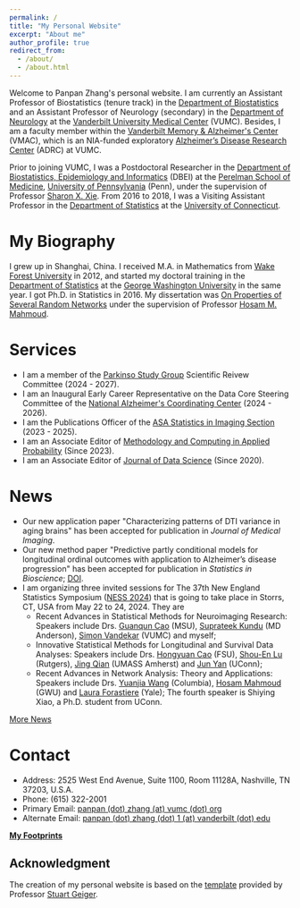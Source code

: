 ```yaml
---
permalink: /
title: "My Personal Website"
excerpt: "About me"
author_profile: true
redirect_from: 
  - /about/
  - /about.html
---
```


Welcome to Panpan Zhang's personal website. I am currently an Assistant Professor of Biostatistics (tenure track) in the [Department of Biostatistics](https://www.vumc.org/biostatistics/vanderbilt-department-biostatistics) and an Assistant Professor of Neurology (secondary) in the [Department of Neurology](https://www.vumc.org/neurology) at the [Vanderbilt University Medical Center](https://www.vumc.org/main/home) (VUMC). Besides, I am a faculty member within the [Vanderbilt Memory & Alzheimer's Center](https://www.vumc.org/vmac/home) (VMAC), which is an NIA-funded exploratory [Alzheimer’s Disease Research Center](https://www.nia.nih.gov/health/alzheimers-disease-research-centers) (ADRC) at VUMC.  

Prior to joining VUMC, I was a Postdoctoral Researcher in the [Department of Biostatistics, Epidemiology and Informatics](https://www.dbei.med.upenn.edu/) (DBEI) at the [Perelman School of Medicine](https://www.med.upenn.edu/), [University of Pennsylvania](https://www.upenn.edu/) (Penn), under the supervision of Professor [Sharon X. Xie](https://www.dbei.med.upenn.edu/bio/sharon-xiangwen-xie-phd). From 2016 to 2018, I was a Visiting Assistant Professor in the [Department of Statistics](https://stat.uconn.edu/) at the [University of Connecticut](https://uconn.edu/).

My Biography
============

I grew up in Shanghai, China. I received M.A. in Mathematics from [Wake Forest University](https://www.wfu.edu/) in 2012, and started my doctoral training in the [Department of Statistics](https://statistics.columbian.gwu.edu/) at the [George Washington University](https://www.gwu.edu/) in the same year. I got Ph.D. in Statistics in 2016. My dissertation was [On Properties of Several Random Networks](https://search-proquest-com.proxy.library.upenn.edu/docview/1778511395/fulltextPDF/85F5580422DB4BC5PQ/1?accountid=14707) under the supervision of Professor [Hosam M. Mahmoud](https://statistics.columbian.gwu.edu/hosam-m-mahmoud).

Services
============
* I am a member of the [Parkinso Study Group](https://parkinson-study-group.org/) Scientific Reivew Committee (2024 - 2027).
* I am an Inaugural Early Career Representative on the Data Core Steering Committee of the [National Alzheimer's Coordinating Center](https://naccdata.org/) (2024 - 2026).
* I am the Publications Officer of the [ASA Statistics in Imaging Section](https://statsinimaging.github.io/) (2023 - 2025).
* I am an Associate Editor of [Methodology and Computing in Applied Probability](https://www.springer.com/journal/11009) (Since 2023).
* I am an Associate Editor of [Journal of Data Science](https://jds-online.org/journal/JDS) (Since 2020).

News
============
* Our new application paper "Characterizing patterns of DTI variance in aging brains" has been accepted for publication in *Journal of Medical Imaging*.
* Our new method paper "Predictive partly conditional models for longitudinal ordinal outcomes with application to Alzheimer’s disease progression" has been accepted for publication in *Statistics in Bioscience*; [DOI](https://doi.org/10.1007/s12561-024-09433-w).
* I am organizing three invited sessions for The 37th New England Statistics Symposium ([NESS 2024](https://symposium.nestat.org/)) that is going to take place in Storrs, CT, USA from May 22 to 24, 2024. They are
  * Recent Advances in Statistical Methods for Neuroimaging Research: Speakers include Drs. [Guanqun Cao](https://sites.google.com/view/guanquncaowebpage) (MSU), [Suprateek Kundu](https://sites.google.com/view/suprateek/home) (MD Anderson), [Simon Vandekar](https://simonvandekar.github.io/) (VUMC) and myself;
  * Innovative Statistical Methods for Longitudinal and Survival Data Analyses: Speakers include Drs. [Hongyuan Cao](https://ani.stat.fsu.edu/~hycao/) (FSU), [Shou-En Lu](https://sph.rutgers.edu/directory/shou-en-lu-phd-sheherhers) (Rutgers), [Jing Qian](https://www.umass.edu/public-health-sciences/about/directory/jing-qian) (UMASS Amherst) and [Jun Yan](https://statistics.uconn.edu/person/jun-yan/) (UConn);
  * Recent Advances in Network Analysis: Theory and Applications: Speakers include Drs. [Yuanjia Wang](https://blogs.cuit.columbia.edu/yw2016/) (Columbia), [Hosam Mahmoud](https://statistics.columbian.gwu.edu/hosam-mahmoud) (GWU) and [Laura Forastiere](https://ysph.yale.edu/profile/laura-forastiere/) (Yale); The fourth speaker is Shiying Xiao, a Ph.D. student from UConn.

[More News](https://panpan-zhang.com/year-archive/)

Contact
============
* Address: 2525 West End Avenue, Suite 1100, Room 11128A, Nashville, TN 37203, U.S.A.
* Phone: (615) 322-2001
* Primary Email: [panpan (dot) zhang (at) vumc (dot) org](mailto:panpan.zhang@vumc.org)
* Alternate Email: [panpan (dot) zhang (dot) 1 (at) vanderbilt (dot) edu](mailto:panpan.zhang.1@vanderbilt.edu)

**[My Footprints](https://panpan-zhang.com/talkmap/map.html)**

Acknowledgment
-------------
The creation of my personal website is based on the [template](https://github.com/academicpages) provided by Professor [Stuart Geiger](https://stuartgeiger.com/).
